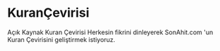 # KuranÇevirisi
Açık Kaynak Kuran Çevirisi
Herkesin fikrini dinleyerek SonAhit.com 'un Kuran Çevirisini geliştirmek istiyoruz.
